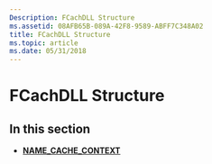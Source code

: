 ```yaml
---
Description: FCachDLL Structure
ms.assetid: 08AFB65B-089A-42F8-9589-ABFF7C348A02
title: FCachDLL Structure
ms.topic: article
ms.date: 05/31/2018
---
```


# FCachDLL Structure

## In this section

-   [**NAME\_CACHE\_CONTEXT**](/windows/desktop/api/Filehc/ns-filehc-name_cache_context)

 

 



